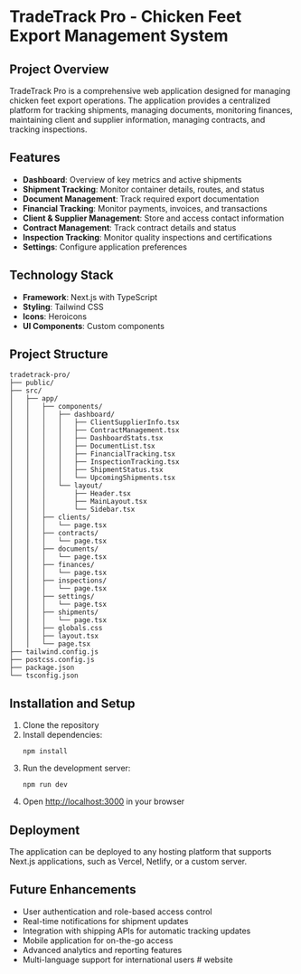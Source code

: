 # TradeTrack Pro - Chicken Feet Export Management System

## Project Overview
TradeTrack Pro is a comprehensive web application designed for managing chicken feet export operations. The application provides a centralized platform for tracking shipments, managing documents, monitoring finances, maintaining client and supplier information, managing contracts, and tracking inspections.

## Features
- **Dashboard**: Overview of key metrics and active shipments
- **Shipment Tracking**: Monitor container details, routes, and status
- **Document Management**: Track required export documentation
- **Financial Tracking**: Monitor payments, invoices, and transactions
- **Client & Supplier Management**: Store and access contact information
- **Contract Management**: Track contract details and status
- **Inspection Tracking**: Monitor quality inspections and certifications
- **Settings**: Configure application preferences

## Technology Stack
- **Framework**: Next.js with TypeScript
- **Styling**: Tailwind CSS
- **Icons**: Heroicons
- **UI Components**: Custom components

## Project Structure
```
tradetrack-pro/
├── public/
├── src/
│   ├── app/
│   │   ├── components/
│   │   │   ├── dashboard/
│   │   │   │   ├── ClientSupplierInfo.tsx
│   │   │   │   ├── ContractManagement.tsx
│   │   │   │   ├── DashboardStats.tsx
│   │   │   │   ├── DocumentList.tsx
│   │   │   │   ├── FinancialTracking.tsx
│   │   │   │   ├── InspectionTracking.tsx
│   │   │   │   ├── ShipmentStatus.tsx
│   │   │   │   └── UpcomingShipments.tsx
│   │   │   └── layout/
│   │   │       ├── Header.tsx
│   │   │       ├── MainLayout.tsx
│   │   │       └── Sidebar.tsx
│   │   ├── clients/
│   │   │   └── page.tsx
│   │   ├── contracts/
│   │   │   └── page.tsx
│   │   ├── documents/
│   │   │   └── page.tsx
│   │   ├── finances/
│   │   │   └── page.tsx
│   │   ├── inspections/
│   │   │   └── page.tsx
│   │   ├── settings/
│   │   │   └── page.tsx
│   │   ├── shipments/
│   │   │   └── page.tsx
│   │   ├── globals.css
│   │   ├── layout.tsx
│   │   └── page.tsx
├── tailwind.config.js
├── postcss.config.js
├── package.json
└── tsconfig.json
```

## Installation and Setup
1. Clone the repository
2. Install dependencies:
   ```
   npm install
   ```
3. Run the development server:
   ```
   npm run dev
   ```
4. Open [http://localhost:3000](http://localhost:3000) in your browser

## Deployment
The application can be deployed to any hosting platform that supports Next.js applications, such as Vercel, Netlify, or a custom server.

## Future Enhancements
- User authentication and role-based access control
- Real-time notifications for shipment updates
- Integration with shipping APIs for automatic tracking updates
- Mobile application for on-the-go access
- Advanced analytics and reporting features
- Multi-language support for international users
#   w e b s i t e  
 